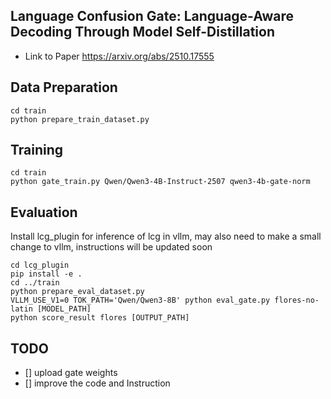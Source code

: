 ## Language Confusion Gate: Language-Aware Decoding Through Model Self-Distillation

- Link to Paper https://arxiv.org/abs/2510.17555

## Data Preparation
```
cd train
python prepare_train_dataset.py
```

## Training
```
cd train
python gate_train.py Qwen/Qwen3-4B-Instruct-2507 qwen3-4b-gate-norm
```

## Evaluation
Install lcg_plugin for inference of lcg in vllm, may also need to make a small change to vllm, instructions will be updated soon
```
cd lcg_plugin
pip install -e .
cd ../train
python prepare_eval_dataset.py
VLLM_USE_V1=0 TOK_PATH='Qwen/Qwen3-8B' python eval_gate.py flores-no-latin [MODEL_PATH]
python score_result flores [OUTPUT_PATH]
```

## TODO
- [] upload gate weights
- [] improve the code and Instruction